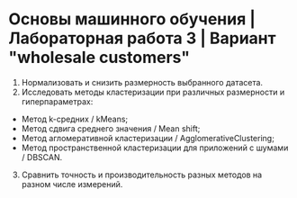 # Основы машинного обучения | Лабораторная работа 3 | Вариант "wholesale customers"

1. Нормализовать и снизить размерность выбранного датасета.
2. Исследовать методы кластеризации при различных размерности и гиперпараметрах:
- Метод k-средних / kMeans;
- Метод сдвига среднего значения / Mean shift;
- Метод агломеративной кластеризации / AgglomerativeClustering;
- Метод пространственной кластеризации для приложений с шумами / DBSCAN.
3. Сравнить точность и производительность разных методов на разном числе измерений.

